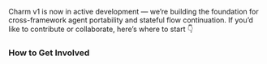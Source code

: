 Charm v1 is now in active development — we’re building the foundation for cross-framework agent portability and stateful flow continuation.
If you’d like to contribute or collaborate, here’s where to start 👇

### How to Get Involved
